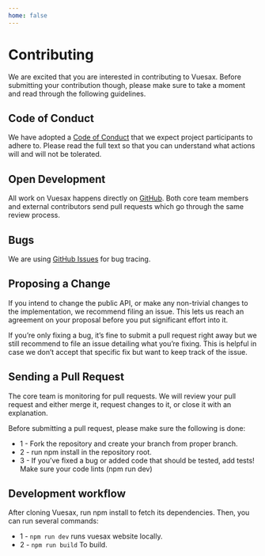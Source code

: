 ```yaml
---
home: false
---
```

# Contributing

<box header>

We are excited that you are interested in contributing to Vuesax. Before submitting your contribution though, please make sure to take a moment and read through the following guidelines.

</box>

<box>

## Code of Conduct

We have adopted a [Code of Conduct](https://github.com/lusaxweb/vuesax/blob/master/CODE_OF_CONDUCT.md) that we expect project participants to adhere to. Please read the full text so that you can understand what actions will and will not be tolerated.

</box>

<box>

## Open Development

All work on Vuesax happens directly on [GitHub](https://github.com/lusaxweb/vuesax/issues). Both core team members and external contributors send pull requests which go through the same review process.

</box>

<box>

## Bugs

We are using [GitHub Issues](https://github.com/lusaxweb/vuesax/issues) for bug tracing.

</box>

<box>

## Proposing a Change

If you intend to change the public API, or make any non-trivial changes to the implementation, we recommend filing an issue. This lets us reach an agreement on your proposal before you put significant effort into it.

If you’re only fixing a bug, it’s fine to submit a pull request right away but we still recommend to file an issue detailing what you’re fixing. This is helpful in case we don’t accept that specific fix but want to keep track of the issue.

</box>

<box>

## Sending a Pull Request

The core team is monitoring for pull requests. We will review your pull request and either merge it, request changes to it, or close it with an explanation.

Before submitting a pull request, please make sure the following is done:

- 1 - Fork the repository and create your branch from proper branch.
- 2 - run npm install in the repository root.
- 3 - If you’ve fixed a bug or added code that should be tested, add tests!
Make sure your code lints (npm run dev)

</box>

<box>

## Development workflow

After cloning Vuesax, run npm install to fetch its dependencies. Then, you can run several commands:

- 1 - `npm run dev` runs vuesax website locally.
- 2 - `npm run build` To build.

</box>
